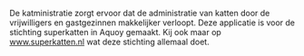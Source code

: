 De katministratie zorgt ervoor dat de administratie van katten door de vrijwilligers en gastgezinnen makkelijker verloopt. Deze applicatie is voor de stichting superkatten in Aquoy gemaakt. Kij ook maar op www.superkatten.nl wat deze stichting allemaal doet.
